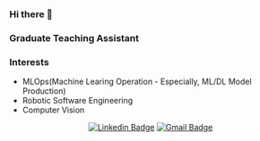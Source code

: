 ### Hi there 👋

### Graduate Teaching Assistant

### Interests
- MLOps(Machine Learing Operation - Especially, ML/DL Model Production)
- Robotic Software Engineering
- Computer Vision


<div align=center>

[![Linkedin Badge](https://img.shields.io/badge/-LinkedIn-blue?style=flat-square&logo=Linkedin&logoColor=white&link=https://https://www.linkedin.com/in/seungho-jang-41b3b9145/)](https://https://www.linkedin.com/in/seungho-jang-41b3b9145/) 
[![Gmail Badge](https://img.shields.io/badge/-Gmail-d14836?style=flat-square&logo=Gmail&logoColor=white&link=mailto:snugyun01@gmail.com)](mailto:sjang1594@gmail.com)
</div>
